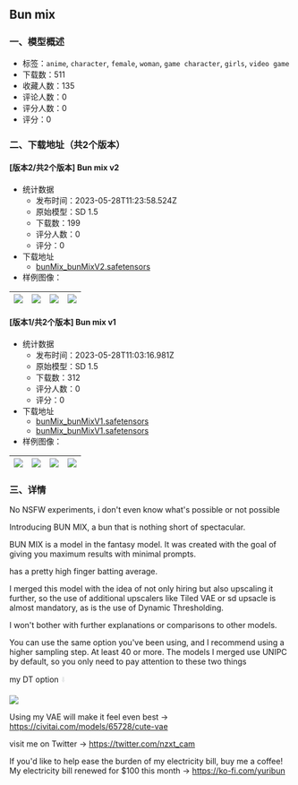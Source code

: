 ## Bun mix
### 一、模型概述

- 标签：`anime`, `character`, `female`, `woman`, `game character`, `girls`, `video game`
- 下载数：511
- 收藏人数：135
- 评论人数：0
- 评分人数：0
- 评分：0

### 二、下载地址（共2个版本）

#### [版本2/共2个版本] Bun mix v2

- 统计数据
  - 发布时间：2023-05-28T11:23:58.524Z
  - 原始模型：SD 1.5
  - 下载数：199
  - 评分人数：0
  - 评分：0
- 下载地址
  - [bunMix_bunMixV2.safetensors](https://civitai.com/api/download/models/83607)
- 样例图像：

| <img src="https://image.civitai.com/xG1nkqKTMzGDvpLrqFT7WA/47a745ee-c179-402a-966f-87bd2d3db003/width=450/943360.jpeg" /> | <img src="https://image.civitai.com/xG1nkqKTMzGDvpLrqFT7WA/f6133ac6-74b9-4efc-a62c-2840a757b551/width=450/943361.jpeg" /> | <img src="https://image.civitai.com/xG1nkqKTMzGDvpLrqFT7WA/e6a85087-f406-45b0-8b6e-658334ea76ca/width=450/943368.jpeg" /> | <img src="https://image.civitai.com/xG1nkqKTMzGDvpLrqFT7WA/3a6c7c72-7848-43cc-a1a0-9965f98ee2e7/width=450/943369.jpeg" /> |
| ---- | ---- | ---- | ---- |

#### [版本1/共2个版本] Bun mix v1

- 统计数据
  - 发布时间：2023-05-28T11:03:16.981Z
  - 原始模型：SD 1.5
  - 下载数：312
  - 评分人数：0
  - 评分：0
- 下载地址
  - [bunMix_bunMixV1.safetensors](https://civitai.com/api/download/models/76777?type=Model&format=SafeTensor&size=full&fp=fp32)
  - [bunMix_bunMixV1.safetensors](https://civitai.com/api/download/models/76777)
- 样例图像：

| <img src="https://image.civitai.com/xG1nkqKTMzGDvpLrqFT7WA/8461a939-0632-47d1-85e4-997033a458e0/width=450/860423.jpeg" /> | <img src="https://image.civitai.com/xG1nkqKTMzGDvpLrqFT7WA/0f873caa-004c-4c16-b3b4-b6aea13869eb/width=450/860429.jpeg" /> | <img src="https://image.civitai.com/xG1nkqKTMzGDvpLrqFT7WA/537bbf8b-d00f-4548-aa1a-ee95bfbb6df3/width=450/860430.jpeg" /> | <img src="https://image.civitai.com/xG1nkqKTMzGDvpLrqFT7WA/8a601fc7-bb0c-4599-bc2d-60c280b0eb95/width=450/860431.jpeg" /> |
| ---- | ---- | ---- | ---- |


### 三、详情
<p>No NSFW experiments, i don't even know what's possible or not possible</p><p></p><p>Introducing BUN MIX, a bun that is nothing short of spectacular.</p><p>BUN MIX is a model in the fantasy model. It was created with the goal of giving you maximum results with minimal prompts.</p><p>has a pretty high finger batting average.</p><p>I merged this model with the idea of not only hiring but also upscaling it further, so the use of additional upscalers like Tiled VAE or sd upsacle is almost mandatory, as is the use of Dynamic Thresholding.</p><p>I won't bother with further explanations or comparisons to other models.</p><p>You can use the same option you've been using, and I recommend using a higher sampling step. At least 40 or more. The models I merged use UNIPC by default, so you only need to pay attention to these two things</p><p></p><p>my DT option <span style="color:rgb(231, 233, 234)">⬇️</span></p><p></p><img src="https://image.civitai.com/xG1nkqKTMzGDvpLrqFT7WA/5123c06b-d970-4dcb-911d-6f71cebc2807/width=525/5123c06b-d970-4dcb-911d-6f71cebc2807.jpeg" /><p></p><p>Using my VAE will make it feel even best -&gt; <a target="_blank" rel="ugc" href="https://civitai.com/models/65728/cute-vae">https://civitai.com/models/65728/cute-vae</a></p><p></p><p>visit me on Twitter -&gt; <a target="_blank" rel="ugc" href="https://twitter.com/nzxt_cam">https://twitter.com/nzxt_cam</a></p><p></p><p>If you'd like to help ease the burden of my electricity bill, buy me a coffee! My electricity bill renewed for $100 this month -&gt; <a target="_blank" rel="ugc" href="https://ko-fi.com/yuribun">https://ko-fi.com/yuribun</a></p>